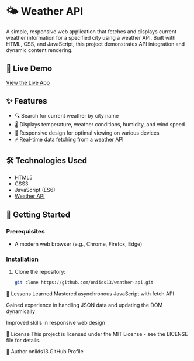 # 🌤️ Weather API

A simple, responsive web application that fetches and displays current weather information for a specified city using a weather API. Built with HTML, CSS, and JavaScript, this project demonstrates API integration and dynamic content rendering.

## 🔗 Live Demo

[View the Live App](https://oniids13.github.io/weather-api)


## ✨ Features

- 🔍 Search for current weather by city name
- 🌡️ Displays temperature, weather conditions, humidity, and wind speed
- 📱 Responsive design for optimal viewing on various devices
- ⚡ Real-time data fetching from a weather API

## 🛠️ Technologies Used

- HTML5
- CSS3
- JavaScript (ES6)
- [Weather API](https://weather.visualcrossing.com/VisualCrossingWebServices/rest/services/timeline/)

## 🚀 Getting Started

### Prerequisites

- A modern web browser (e.g., Chrome, Firefox, Edge)

### Installation

1. Clone the repository:

   ```bash
   git clone https://github.com/oniids13/weather-api.git

🧠 Lessons Learned
Mastered asynchronous JavaScript with fetch API

Gained experience in handling JSON data and updating the DOM dynamically

Improved skills in responsive web design

📄 License
This project is licensed under the MIT License - see the LICENSE file for details.

👤 Author
oniids13
GitHub Profile
